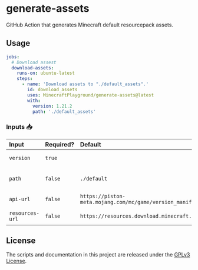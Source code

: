 # generate-assets
GitHub Action that generates Minecraft default resourcepack assets.

## Usage

```yaml
jobs:
  # Download assest
  download-assets:
    runs-on: ubuntu-latest
    steps:
      - name: 'Download assets to "./default_assets".'
        id: download_assets
        uses: MinecraftPlayground/generate-assets@latest
        with:
          version: 1.21.2
          path: './default_assets'
```

### Inputs 📥

| Input           | Required? | Default                                                           | Description                                                |
| :-------------- | --------- | :---------------------------------------------------------------- | :--------------------------------------------------------- |
| `version`       | `true`    |                                                                   | Minecraft version to generate assets for.                  |
| `path`          | `false`   | `./default`                                                       | Relative path under $GITHUB_WORKSPACE to place the assets. |
| `api-url`       | `false`   | `https://piston-meta.mojang.com/mc/game/version_manifest_v2.json` | URL to the Minecraft manifest API.                         |
| `resources-url` | `false`   | `https://resources.download.minecraft.net`                        | URL to the Minecraft resources API.                        |

## License
The scripts and documentation in this project are released under the [GPLv3 License](./LICENSE).
